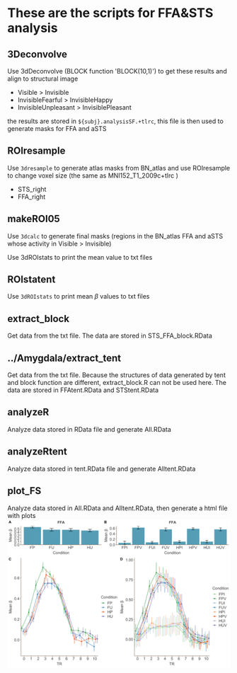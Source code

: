 # These are the scripts for FFA&STS analysis

## 3Deconvolve
Use 3dDeconvolve (BLOCK function 'BLOCK(10,1)') to get these results and align to structural image
* Visible > Invisible
* InvisibleFearful > InvisibleHappy
* InvisibleUnpleasant > InvisiblePleasant

the results are stored in `${subj}.analysisSF.+tlrc`, this file is then used to generate masks for FFA and aSTS

## ROIresample
Use `3dresample` to generate atlas masks from BN_atlas and use ROIresample to change voxel size (the same as MNI152_T1_2009c+tlrc )
* STS_right
* FFA_right

## makeROI05
Use `3dcalc` to generate final masks (regions in the BN_atlas FFA and aSTS whose activity in Visible > Invisible)

Use 3dROIstats to print the mean value to txt files

<!-- ## 3Deconvolvetent
get the same results as 3Deconvolve but use tent function -->

## ROIstatent
Use `3dROIstats` to print mean $\beta$ values to txt files

## extract_block
Get data from the txt file.
The data are stored in STS_FFA_block.RData

## ../Amygdala/extract_tent
Get data from the txt file.
Because the structures of data generated by tent and block function are different, extract_block.R can not be used here.
The data are stored in FFAtent.RData and STStent.RData

## analyzeR
Analyze data stored in RData file and generate All.RData

## analyzeRtent
Analyze data stored in tent.RData file and generate Alltent.RData

## plot_FS
Analyze data stored in All.RData and Alltent.RData, then generate a html file with plots
![avatar](plot_FS_files/figure-html/unnamed-chunk-4-2.png)
